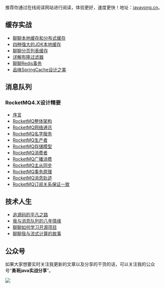 推荐你通过在线阅读网站进行阅读，体验更好，速度更快！地址：[javayong.cn](https://javayong.cn/)。


## 缓存实战
- [聊聊本地缓存和分布式缓存](.docs/cache/00localandclustercache.md)
- [四种强大的JDK本地缓存](.docs/cache/01fourJDKlocalcache.md)
- [聊聊分页列表缓存](.docs/cache/02pagelistcache.md)
- [详解布隆过滤器](.docs/cache/05boolfilter.md)
- [聊聊Redis事务](.docs/cache/07Redistransaction.md)
- [品味SpringCache设计之美](.docs/cache/09SpringCache.md)

## 消息队列

### RocketMQ4.X设计精要
- [序言](.docs/mq/rocketmq4/00RocketMQ4_introduce.md)
- [RocketMQ整体架构](.docs/mq/rocketmq4/01RocketMQ4_artch.md)
- [RocketMQ网络通讯](.docs/mq/rocketmq4/01RocketMQ4_network.md)
- [RocketMQ名字服务](.docs/mq/rocketmq4/02RocketMQ4_nameserver.md)
- [RocketMQ生产者](.docs/mq/rocketmq4/03RocketMQ4_producer.md)
- [RocketMQ存储模型](.docs/mq/rocketmq4/04RocketMQ4_store.md)
- [RocketMQ消费者](.docs/mq/rocketmq4/06RocketMQ4_consumer.md)
- [RocketMQ广播消费](.docs/mq/rocketmq4/07RocketMQ4_broadcast_consumer.md)
- [RocketMQ主从同步](.docs/mq/rocketmq4/08RocketMQ4_masterslave.md)
- [RocketMQ事务原理](.docs/mq/rocketmq4/10RocketMQ4_transaction.md)
- [RocketMQ消息轨迹](.docs/mq/rocketmq4/11RocketMQ4_messagetrack.md)
- [RocketMQ订阅关系保证一致](.docs/mq/rocketmq4/13RocketMQ4_subscribe_consistent.md)

## 技术人生

- [追源码的平凡之路](.docs/codelife/runningforcode.md)
- [我与消息队列的八年情缘](.docs/codelife/messagequeuecareer.md)
- [聊聊如何学习开源项目](.docs/codelife/howtolearnopenproject.md)
- [聊聊我与流式计算的故事](.docs/codelife/guotuxuexistorm.md)

## 公众号

如果大家想要实时关注我更新的文章以及分享的干货的话，可以关注我的公众号“**勇哥java实战分享**”。

![](https://javayong.cn/pics/shipinhao/gongzhonghaonew.png)

